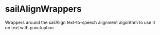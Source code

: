sailAlignWrappers
=================

Wrappers around the sailAlign text-to-speech alignment algorithm to use it on text with punctuation.
